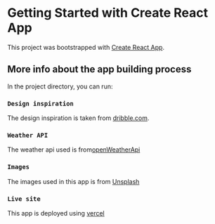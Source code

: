 # Getting Started with Create React App

This project was bootstrapped with [Create React App](https://github.com/facebook/create-react-app).

## More info about the app building process

In the project directory, you can run:

### `Design inspiration`

The design inspiration is taken from [dribble.com](https://dribbble.com/shots/15342976-Weather-forecast-Mobile-App-Deisign).

### `Weather API`

The weather api used is from[openWeatherApi](https://home.openweathermap.org/)

### `Images`

The images used in this app is from [Unsplash](https://unsplash.com/s/photos/weather-logo)

### `Live site`

This app is deployed using [vercel](https://weather-app-alpha-lilac.vercel.app/)

